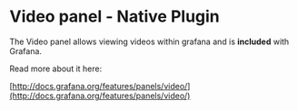# Video panel - Native Plugin

The Video panel allows viewing videos within grafana and is **included** with Grafana.

Read more about it here:

[http://docs.grafana.org/features/panels/video/](http://docs.grafana.org/features/panels/video/)
